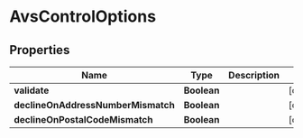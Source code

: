 
# AvsControlOptions

## Properties
Name | Type | Description | Notes
------------ | ------------- | ------------- | -------------
**validate** | **Boolean** |  |  [optional]
**declineOnAddressNumberMismatch** | **Boolean** |  |  [optional]
**declineOnPostalCodeMismatch** | **Boolean** |  |  [optional]



